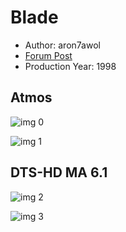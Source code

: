 # Blade

* Author: aron7awol
* [Forum Post](https://www.avsforum.com/threads/bass-eq-for-filtered-movies.2995212/post-57304472)
* Production Year: 1998

## Atmos

![img 0](https://i.imgur.com/cHGJvuN.jpg)

![img 1](https://i.imgur.com/2AACXBk.png)

## DTS-HD MA 6.1

![img 2](https://i.imgur.com/Gz1Vvxv.jpg)

![img 3](https://i.imgur.com/i9MA3ye.jpg)

